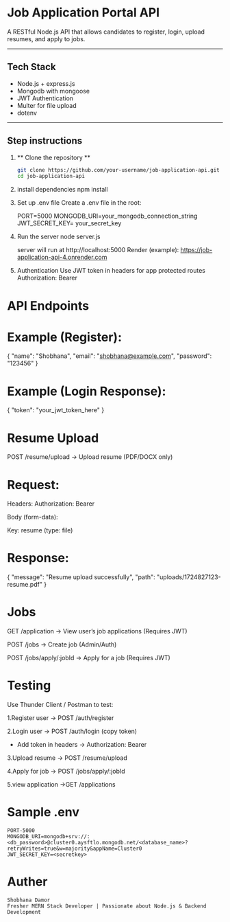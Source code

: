 # Job Application Portal API

A RESTful Node.js API that allows candidates to register, login, upload resumes, and apply to jobs.

---

## Tech Stack

- Node.js + express.js
- Mongodb with mongoose
- JWT Authentication
- Multer for file upload
- dotenv

---

## Step instructions

1. ** Clone the repository **

   ```bash
   git clone https://github.com/your-username/job-application-api.git
   cd job-application-api

   ```

2. install dependencies
   npm install

3. Set up .env file
   Create a .env file in the root:

   PORT=5000
   MONGODB_URI=your_mongodb_connection_string
   JWT_SECRET_KEY= your_secret_key

4. Run the server
   node server.js

   server will run at http://localhost:5000
   Render (example): https://job-application-api-4.onrender.com

5. Authentication
   Use JWT token in headers for app protected routes
   Authorization: Bearer <token>

# API Endpoints

# Example (Register):

{
"name": "Shobhana",
"email": "shobhana@example.com",
"password": "123456"
}

# Example (Login Response):

{
"token": "your_jwt_token_here"
}

# Resume Upload

POST /resume/upload → Upload resume (PDF/DOCX only)

# Request:

Headers: Authorization: Bearer <token>

Body (form-data):

Key: resume (type: file)

# Response:

{
"message": "Resume upload successfully",
"path": "uploads/1724827123-resume.pdf"
}

# Jobs

GET /application → View user’s job applications (Requires JWT)

POST /jobs → Create job (Admin/Auth)

POST /jobs/apply/:jobId → Apply for a job (Requires JWT)

# Testing

Use Thunder Client / Postman to test:

1.Register user → POST /auth/register

2.Login user → POST /auth/login (copy token)

- Add token in headers → Authorization: Bearer <token>

3.Upload resume → POST /resume/upload

4.Apply for job → POST /jobs/apply/:jobId

5.view application ->GET /applications

# Sample .env

    PORT-5000
    MONGODB_URI=mongodb+srv://:<db_password>@cluster0.aysftlo.mongodb.net/<database_name>?retryWrites=true&w=majority&appName=Cluster0
    JWT_SECRET_KEY=<secretkey>

# Auther

    Shobhana Damor
    Fresher MERN Stack Developer | Passionate about Node.js & Backend Development
